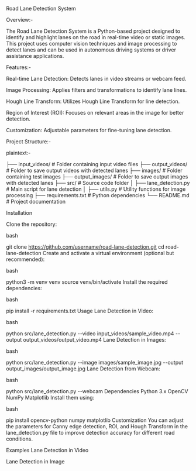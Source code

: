 Road Lane Detection System

Overview:-

The Road Lane Detection System is a Python-based project designed to identify and highlight lanes on the road in real-time video or static images. This project uses computer vision techniques and image processing to detect lanes and can be used in autonomous driving systems or driver assistance applications.

Features:-

Real-time Lane Detection: Detects lanes in video streams or webcam feed.

Image Processing: Applies filters and transformations to identify lane lines.

Hough Line Transform: Utilizes Hough Line Transform for line detection.

Region of Interest (ROI): Focuses on relevant areas in the image for better detection.

Customization: Adjustable parameters for fine-tuning lane detection.

Project Structure:-

plaintext:-

├── input_videos/          # Folder containing input video files
├── output_videos/         # Folder to save output videos with detected lanes
├── images/                # Folder containing test images
├── output_images/         # Folder to save output images with detected lanes
├── src/                   # Source code folder
│   ├── lane_detection.py  # Main script for lane detection
│   ├── utils.py           # Utility functions for image processing
├── requirements.txt       # Python dependencies
└── README.md              # Project documentation

Installation

Clone the repository:

bash

git clone https://github.com/username/road-lane-detection.git
cd road-lane-detection
Create and activate a virtual environment (optional but recommended):

bash

python3 -m venv venv
source venv/bin/activate
Install the required dependencies:

bash

pip install -r requirements.txt
Usage
Lane Detection in Video:

bash

python src/lane_detection.py --video input_videos/sample_video.mp4 --output output_videos/output_video.mp4
Lane Detection in Images:

bash

python src/lane_detection.py --image images/sample_image.jpg --output output_images/output_image.jpg
Lane Detection from Webcam:

bash

python src/lane_detection.py --webcam
Dependencies
Python 3.x
OpenCV
NumPy
Matplotlib
Install them using:

bash

pip install opencv-python numpy matplotlib
Customization
You can adjust the parameters for Canny edge detection, ROI, and Hough Transform in the lane_detection.py file to improve detection accuracy for different road conditions.

Examples
Lane Detection in Video

Lane Detection in Image

